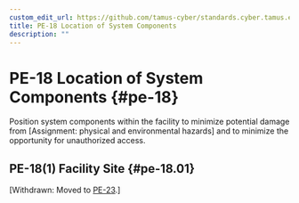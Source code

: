 ```yaml
---
custom_edit_url: https://github.com/tamus-cyber/standards.cyber.tamus.edu/tree/main/content/tamus.edu/TAMUS_profile.xml
title: PE-18 Location of System Components
description: ""
---
```


# PE-18 Location of System Components {#pe-18}

Position system components within the facility to minimize potential damage from [Assignment: physical and environmental hazards] and to minimize the opportunity for unauthorized access.

## PE-18(1) Facility Site {#pe-18.01}

[Withdrawn: Moved to [PE-23](../pe/pe-23#pe-23).]

